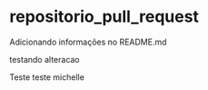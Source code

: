 # repositorio_pull_request
Adicionando informações no README.md

testando alteracao

Teste
teste michelle

